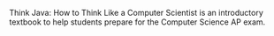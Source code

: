 Think Java: How to Think Like a Computer Scientist is an introductory textbook to help students prepare for the Computer Science AP exam.